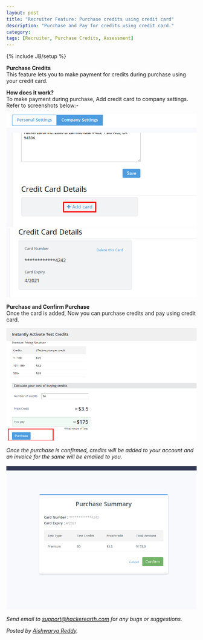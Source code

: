 ```yaml
---
layout: post
title: "Recruiter Feature: Purchase credits using credit card"
description: "Purchase and Pay for credits using credit card."
category:
tags: [Recruiter, Purchase Credits, Assessment]
---
```

{% include JB/setup %}

**Purchase Credits**
<br>This feature lets you to make payment for credits during purchase using your credit card.

**How does it work?**
<br>To make payment during purchase, Add credit card to company settings.  Refer to screenshots below:-

<img src="/images/add-credit-card.png" />

<img src="/images/card-added.png" />

**Purchase and Confirm Purchase**
<br>Once the card is added, Now you can purchase credits and pay using credit card.

<img src="/images/purchase-credits.png" />

*Once the purchase is confirmed, credits will be added to your account and an invoice for the same will be emailed to you.*
<br><br><img src="/images/confirm-purchase.png" />


*Send email to support@hackerearth.com for any bugs or suggestions.*

*Posted by [Aishwarya Reddy](http://hck.re/areddy).*